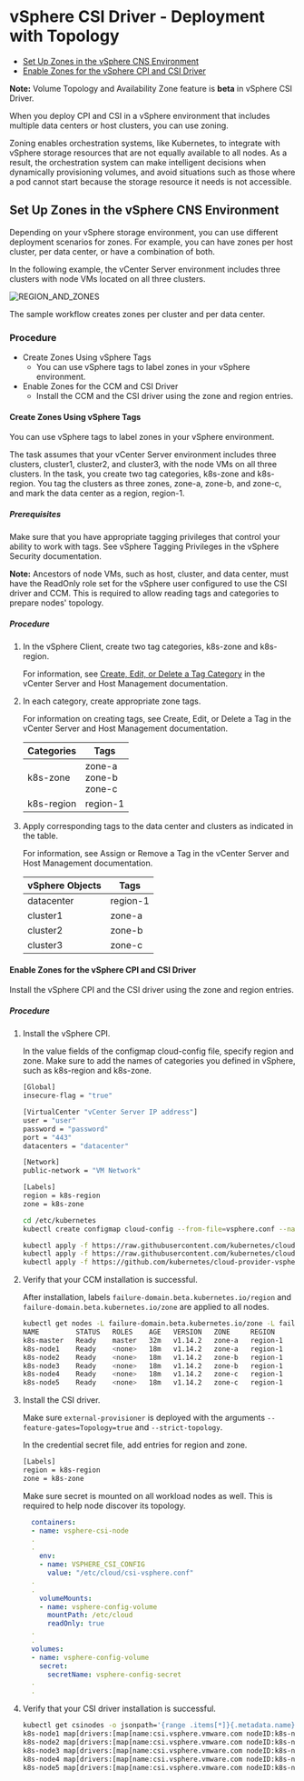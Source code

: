 <!-- markdownlint-disable MD033 -->
<!-- markdownlint-disable MD024 -->
# vSphere CSI Driver - Deployment with Topology

- [Set Up Zones in the vSphere CNS Environment](#set_up_zones_in_vsphere)
- [Enable Zones for the vSphere CPI and CSI Driver](#enable_zones_for_vsphere_cpi_and_csi)

**Note:** Volume Topology and Availability Zone feature is **beta** in vSphere CSI Driver.

When you deploy CPI and CSI in a vSphere environment that includes multiple data centers or host clusters, you can use zoning.

Zoning enables orchestration systems, like Kubernetes, to integrate with vSphere storage resources that are not equally available to all nodes. As a result, the orchestration system can make intelligent decisions when dynamically provisioning volumes, and avoid situations such as those where a pod cannot start because the storage resource it needs is not accessible.

## Set Up Zones in the vSphere CNS Environment <a id="set_up_zones_in_vsphere"></a>

Depending on your vSphere storage environment, you can use different deployment scenarios for zones. For example, you can have zones per host cluster, per data center, or have a combination of both.

In the following example, the vCenter Server environment includes three clusters with node VMs located on all three clusters.

![REGION_AND_ZONES](https://raw.githubusercontent.com/kubernetes-sigs/vsphere-csi-driver/master/docs/images/REGION_AND_ZONES.png)

The sample workflow creates zones per cluster and per data center.

### Procedure

- Create Zones Using vSphere Tags
  - You can use vSphere tags to label zones in your vSphere environment.
- Enable Zones for the CCM and CSI Driver
  - Install the CCM and the CSI driver using the zone and region entries.
  
#### Create Zones Using vSphere Tags

You can use vSphere tags to label zones in your vSphere environment.

The task assumes that your vCenter Server environment includes three clusters, cluster1, cluster2, and cluster3, with the node VMs on all three clusters. In the task, you create two tag categories, k8s-zone and k8s-region. You tag the clusters as three zones, zone-a, zone-b, and zone-c, and mark the data center as a region, region-1.

##### Prerequisites

Make sure that you have appropriate tagging privileges that control your ability to work with tags. See vSphere Tagging Privileges in the vSphere Security documentation.

**Note:** Ancestors of node VMs, such as host, cluster, and data center, must have the ReadOnly role set for the vSphere user configured to use the CSI driver and CCM. This is required to allow reading tags and categories to prepare nodes' topology.

##### Procedure

1. In the vSphere Client, create two tag categories, k8s-zone and k8s-region.

   For information, see [Create, Edit, or Delete a Tag Category](https://docs.vmware.com/en/VMware-vSphere/7.0/com.vmware.vsphere.vcenterhost.doc/GUID-BA3D1794-28F2-43F3-BCE9-3964CB207FB6.html) in the vCenter Server and Host Management documentation.

2. In each category, create appropriate zone tags.

   For information on creating tags, see Create, Edit, or Delete a Tag in the vCenter Server and Host Management documentation.

    <table>
    <thead>
    <tr>
    <th>Categories</th>
    <th>Tags</th>
    </tr>
    </thead>
    <tbody>
    <tr>
    <td>k8s-zone</td>
    <td>zone-a<br>zone-b<br>zone-c</td>
    </tr>
    <tr>
    <td>k8s-region</td>
    <td>region-1</td>
    </tr>
    </tbody>
    </table>

3. Apply corresponding tags to the data center and clusters as indicated in the table.

   For information, see Assign or Remove a Tag in the vCenter Server and Host Management documentation.

    <table>
    <thead>
    <tr>
    <th>vSphere Objects</th>
    <th>Tags</th>
    </tr>
    </thead>
    <tbody>
    <tr>
    <td>datacenter</td>
    <td>region-1</td>
    </tr>
    <tr>
    <td>cluster1</td>
    <td>zone-a</td>
    </tr>
    <tr>
    <td>cluster2</td>
    <td>zone-b</td>
    </tr>
    <tr>
    <td>cluster3</td>
    <td>zone-c</td>
    </tr>
    </tbody>
    </table>

#### Enable Zones for the vSphere CPI and CSI Driver <a id="enable_zones_for_vsphere_cpi_and_csi"></a>

Install the vSphere CPI and the CSI driver using the zone and region entries.

##### Procedure

1. Install the vSphere CPI.

   In the value fields of the configmap cloud-config file, specify region and zone.
   Make sure to add the names of categories you defined in vSphere, such as k8s-region and k8s-zone.

   ```bash
   [Global]
   insecure-flag = "true"

   [VirtualCenter "vCenter Server IP address"]
   user = "user"
   password = "password"
   port = "443"
   datacenters = "datacenter"

   [Network]
   public-network = "VM Network"

   [Labels]
   region = k8s-region
   zone = k8s-zone
   ```

   ```bash
   cd /etc/kubernetes
   kubectl create configmap cloud-config --from-file=vsphere.conf --namespace=kube-system

   kubectl apply -f https://raw.githubusercontent.com/kubernetes/cloud-provider-vsphere/master/manifests/controller-manager/cloud-controller-manager-roles.yaml
   kubectl apply -f https://raw.githubusercontent.com/kubernetes/cloud-provider-vsphere/master/manifests/controller-manager/cloud-controller-manager-role-bindings.yaml
   kubectl apply -f https://github.com/kubernetes/cloud-provider-vsphere/raw/master/manifests/controller-manager/vsphere-cloud-controller-manager-ds.yaml
   ```

2. Verify that your CCM installation is successful.

   After installation, labels `failure-domain.beta.kubernetes.io/region` and `failure-domain.beta.kubernetes.io/zone` are applied to all nodes.

   ```bash
   kubectl get nodes -L failure-domain.beta.kubernetes.io/zone -L failure-domain.beta.kubernetes.io/region
   NAME         STATUS   ROLES    AGE   VERSION   ZONE     REGION
   k8s-master   Ready    master   32m   v1.14.2   zone-a   region-1
   k8s-node1    Ready    <none>   18m   v1.14.2   zone-a   region-1
   k8s-node2    Ready    <none>   18m   v1.14.2   zone-b   region-1
   k8s-node3    Ready    <none>   18m   v1.14.2   zone-b   region-1
   k8s-node4    Ready    <none>   18m   v1.14.2   zone-c   region-1
   k8s-node5    Ready    <none>   18m   v1.14.2   zone-c   region-1
   ```

3. Install the CSI driver.

   Make sure `external-provisioner` is deployed with the arguments `--feature-gates=Topology=true` and `--strict-topology`.

   In the credential secret file, add entries for region and zone.

   ```bash
   [Labels]
   region = k8s-region
   zone = k8s-zone
   ```

   Make sure secret is mounted on all workload nodes as well. This is required to help node discover its topology.

   ```yaml
     containers:
     - name: vsphere-csi-node
     .
     .
       env:
       - name: VSPHERE_CSI_CONFIG
         value: "/etc/cloud/csi-vsphere.conf" 
     .
     .
       volumeMounts:
       - name: vsphere-config-volume
         mountPath: /etc/cloud
         readOnly: true
     .
     .
     volumes:
     - name: vsphere-config-volume
       secret:
         secretName: vsphere-config-secret
     .
     .
     ```

4. Verify that your CSI driver installation is successful.

   ```bash
   kubectl get csinodes -o jsonpath='{range .items[*]}{.metadata.name} {.spec}{"\n"}{end}'
   k8s-node1 map[drivers:[map[name:csi.vsphere.vmware.com nodeID:k8s-node1 topologyKeys:[failure-domain.beta.kubernetes.io/region failure-domain.beta.kubernetes.io/zone]]]]
   k8s-node2 map[drivers:[map[name:csi.vsphere.vmware.com nodeID:k8s-node2 topologyKeys:[failure-domain.beta.kubernetes.io/region failure-domain.beta.kubernetes.io/zone]]]]
   k8s-node3 map[drivers:[map[name:csi.vsphere.vmware.com nodeID:k8s-node3 topologyKeys:[failure-domain.beta.kubernetes.io/region failure-domain.beta.kubernetes.io/zone]]]]
   k8s-node4 map[drivers:[map[name:csi.vsphere.vmware.com nodeID:k8s-node4 topologyKeys:[failure-domain.beta.kubernetes.io/region failure-domain.beta.kubernetes.io/zone]]]]
   k8s-node5 map[drivers:[map[name:csi.vsphere.vmware.com nodeID:k8s-node5 topologyKeys:[failure-domain.beta.kubernetes.io/region failure-domain.beta.kubernetes.io/zone]]]]
   ```
